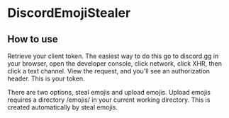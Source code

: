 # DiscordEmojiStealer

## How to use

Retrieve your client token. The easiest way to do this go to discord.gg in your browser, open the developer console, click network, click XHR, then click a text channel.
View the request, and you'll see an authorization header. This is your token.

There are two options, steal emojis and upload emojis. Upload emojis requires a directory /emojis/ in your current working directory. This is created automatically by steal emojis.
